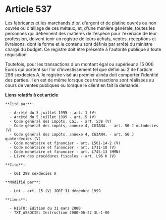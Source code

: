 # Article 537

Les fabricants et les marchands d'or, d'argent et de platine ouvrés ou non ouvrés ou d'alliage de ces métaux, et, d'une
manière générale, toutes les personnes qui détiennent des matières de l'espèce pour l'exercice de leur profession, doivent
tenir un registre de leurs achats, ventes, réceptions et livraisons, dont la forme et le contenu sont définis par arrêté du
ministre chargé du budget. Ce registre doit être présenté à l'autorité publique à toute réquisition.

Toutefois, pour les transactions d'un montant égal ou supérieur à 15 000 Euros qui portent sur l'or d'investissement tel que
défini au 2 de l'article 298 sexdecies A, le registre visé au premier alinéa doit comporter l'identité des parties. Il en est
de même lorsque ces transactions sont réalisées au cours de ventes publiques ou lorsque le client en fait la demande.

**Liens relatifs à cet article**

	**Cité par**:

	  - Arrêté du 5 juillet 1995 - art. 1 (V)
	  - Arrêté du 5 juillet 1995 - art. 5 (V)
	  - Code général des impôts, CGI. - art. 538 (V)
	  - Code général des impôts, annexe 4, CGIAN4. - art. 56 J octodecies (V)
	  - Code général des impôts, annexe 4, CGIAN4. - art. 56 J quaterdecies (V)
	  - Code monétaire et financier - art. L561-14-2 (V)
	  - Code monétaire et financier - art. L711-18 (V)
	  - Code monétaire et financier - art. L745-13 (MMN)
	  - Livre des procédures fiscales - art. L96 H (V)

	**Cite**:

	  - CGI 298 sexdecies A

	**Modifié par**:

	  - Loi - art. 15 (V) JORF 31 décembre 1999

	**Liens**:

	  - HISTO: Edition du 31 mars 2000
	  - TXT_ASSOCIE: Instruction 2000-06-22 3L-1-00
